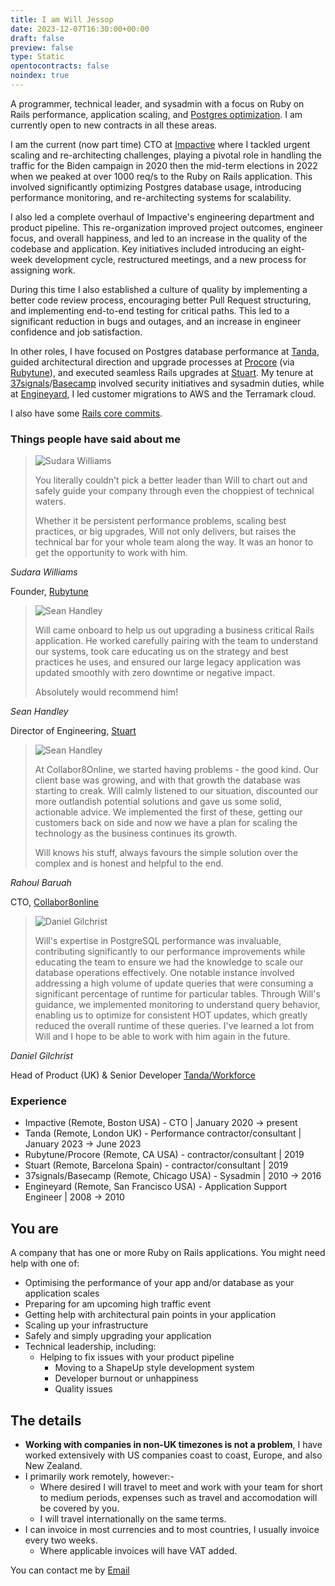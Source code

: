 ```yaml
---
title: I am Will Jessop
date: 2023-12-07T16:30:00+00:00
draft: false
preview: false
type: Static
opentocontracts: false
noindex: true
---
```


A programmer, technical leader, and sysadmin with a focus on Ruby on Rails performance, application scaling, and [Postgres optimization](https://willj.net/tags/performance/). I am currently open to new contracts in all these areas.

I am the current (now part time) CTO at [Impactive](https://www.impactive.io/) where I tackled urgent scaling and re-architecting challenges, playing a pivotal role in handling the traffic for the Biden campaign in 2020 then the mid-term elections in 2022 when we peaked at over 1000 req/s to the Ruby on Rails application. This involved significantly optimizing Postgres database usage, introducing performance monitoring, and re-architecting systems for scalability.

I also led a complete overhaul of Impactive's engineering department and product pipeline. This re-organization improved project outcomes, engineer focus, and overall happiness, and led to an increase in the quality of the codebase and application. Key initiatives included introducing an eight-week development cycle, restructured meetings, and a new process for assigning work.

During this time I also established a culture of quality by implementing a better code review process, encouraging better Pull Request structuring, and implementing end-to-end testing for critical paths. This led to a significant reduction in bugs and outages, and an increase in engineer confidence and job satisfaction.

In other roles, I have focused on Postgres database performance at [Tanda](https://www.tanda.co/), guided architectural direction and upgrade processes at [Procore](https://www.procore.com/) (via [Rubytune](https://rubytune.com)), and executed seamless Rails upgrades at [Stuart](https://stuart.com/). My tenure at [37signals](https://37signals.com/)/[Basecamp](https://basecamp.com/) involved security initiatives and sysadmin duties, while at [Engineyard](https://www.engineyard.com/), I led customer migrations to AWS and the Terramark cloud.

I also have some [Rails core commits](https://contributors.rubyonrails.org/contributors/will-jessop/commits).

### Things people have said about me

<testimonials>
  <testimonial>
    <blockquote>
			<img src="/about/hire-me/testimonial_photos/sudara.jpg" alt="Sudara Williams" class="testimonial-photo">
			<p>You literally couldn't pick a better leader than Will to chart out and safely guide your company through even the choppiest of technical waters.</p>
      <p>Whether it be persistent performance problems, scaling best practices, or big upgrades, Will not only delivers, but raises the technical bar for your whole team along the way. It was an honor to get the opportunity to work with him.</p>
		</blockquote>
    <footer>
      <cite>Sudara Williams</cite>
      <p>Founder, <a href="https://rubytune.com">Rubytune</a></p>
    </footer>
  </testimonial>
	<testimonial>
    <blockquote>
			<img src="/about/hire-me/testimonial_photos/sean_handley.jpg" alt="Sean Handley" class="testimonial-photo">
			<p>Will came onboard to help us out upgrading a business critical Rails application. He worked carefully pairing with the team to understand our systems, took care educating us on the strategy and best practices he uses, and ensured our large legacy application was updated smoothly with zero downtime or negative impact.</p>
      <p>Absolutely would recommend him!</p>
		</blockquote>
    <footer>
      <cite>Sean Handley</cite>
      <p>Director of Engineering, <a href="https://stuart.com/">Stuart</a></p>
    </footer>
  </testimonial>
  <testimonial>
    <blockquote>
			<img src="/about/hire-me/testimonial_photos/baz.jpg" alt="Sean Handley" class="testimonial-photo">
			<p>At Collabor8Online, we started having problems - the good kind.  Our client base was growing, and with that growth the database was starting to creak.  Will calmly listened to our situation, discounted our more outlandish potential solutions and gave us some solid, actionable advice.  We implemented the first of these, getting our customers back on side and now we have a plan for scaling the technology as the business continues its growth.</p>
      <p>Will knows his stuff, always favours the simple solution over the complex and is honest and helpful to the end.</p>
		</blockquote>
    <footer>
      <cite>Rahoul Baruah</cite>
      <p>CTO, <a href="https://www.collabor8online.co.uk/">Collabor8online</a></p>
    </footer>
  </testimonial>
  <testimonial>
    <blockquote>
			<img src="/about/hire-me/testimonial_photos/daniel_gilchrist.jpg" alt="Daniel Gilchrist" class="testimonial-photo">
			<p>Will's expertise in PostgreSQL performance was invaluable, contributing significantly to our performance improvements while educating the team to ensure we had the knowledge to scale our database operations effectively. One notable instance involved addressing a high volume of update queries that were consuming a significant percentage of runtime for particular tables. Through Will's guidance, we implemented monitoring to understand query behavior, enabling us to optimize for consistent HOT updates, which greatly reduced the overall runtime of these queries. I've learned a lot from Will and I hope to be able to work with him again in the future.</p>
		</blockquote>
    <footer>
      <cite>Daniel Gilchrist</cite>
      <p>Head of Product (UK) & Senior Developer <a href="https://workforce.com/">Tanda/Workforce</a></p>
    </footer>
  </testimonial>
</testimonials>

### Experience

- Impactive (Remote, Boston USA) - CTO | January 2020 -> present
- Tanda (Remote, London UK) - Performance contractor/consultant | January 2023 -> June 2023
- Rubytune/Procore (Remote, CA USA) - contractor/consultant | 2019
- Stuart (Remote, Barcelona Spain) - contractor/consultant | 2019
- 37signals/Basecamp (Remote, Chicago USA) - Sysadmin | 2010 -> 2016
- Engineyard (Remote, San Francisco USA) - Application Support Engineer | 2008 -> 2010

## You are

A company that has one or more Ruby on Rails applications. You might need help with one of:

- Optimising the performance of your app and/or database as your application scales
- Preparing for am upcoming high traffic event
- Getting help with architectural pain points in your application
- Scaling up your infrastructure
- Safely and simply upgrading your application
- Technical leadership, including:
  - Helping to fix issues with your product pipeline
	- Moving to a ShapeUp style development system
	- Developer burnout or unhappiness
	- Quality issues

## The details

- **Working with companies in non-UK timezones is not a problem**, I have worked extensively with US companies coast to coast, Europe, and also New Zealand.
- I primarily work remotely, however:-
	- Where desired I will travel to meet and work with your team for short to medium periods, expenses such as travel and accomodation will be covered by you.
	- I will travel internationally on the same terms.
- I can invoice in most currencies and to most countries, I usually invoice every two weeks.
  - Where applicable invoices will have VAT added.

You can contact me by <a href="mailto:will@willj.net">Email</a>
